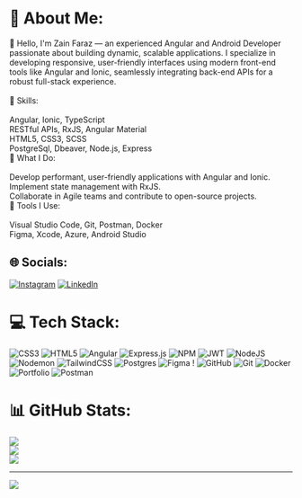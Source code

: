 # 💫 About Me:
👋 Hello, I'm Zain Faraz — an experienced Angular and Android Developer passionate about building dynamic, scalable applications. I specialize in developing responsive, user-friendly interfaces using modern front-end tools like Angular and Ionic, seamlessly integrating back-end APIs for a robust full-stack experience.<br><br>💼 Skills:<br><br>Angular, Ionic, TypeScript<br>RESTful APIs, RxJS, Angular Material<br>HTML5, CSS3, SCSS<br>PostgreSql, Dbeaver, Node.js, Express<br>🚀 What I Do:<br><br>Develop performant, user-friendly applications with Angular and Ionic.<br>Implement state management with  RxJS.<br>Collaborate in Agile teams and contribute to open-source projects.<br>🔧 Tools I Use:<br><br>Visual Studio Code, Git, Postman, Docker<br>Figma, Xcode, Azure, Android Studio


## 🌐 Socials:
[![Instagram](https://img.shields.io/badge/Instagram-%23E4405F.svg?logo=Instagram&logoColor=white)](https://instagram.com/akmal._.malik) [![LinkedIn](https://img.shields.io/badge/LinkedIn-%230077B5.svg?logo=linkedin&logoColor=white)](https://www.linkedin.com/in/zain-faraz/) 

# 💻 Tech Stack:
![CSS3](https://img.shields.io/badge/css3-%231572B6.svg?style=for-the-badge&logo=css3&logoColor=white) ![HTML5](https://img.shields.io/badge/html5-%23E34F26.svg?style=for-the-badge&logo=html5&logoColor=white)  ![Angular](https://img.shields.io/badge/angular-%23DD0031.svg?style=for-the-badge&logo=angular&logoColor=white) ![Express.js](https://img.shields.io/badge/express.js-%23404d59.svg?style=for-the-badge&logo=express&logoColor=%2361DAFB) ![NPM](https://img.shields.io/badge/NPM-%23CB3837.svg?style=for-the-badge&logo=npm&logoColor=white) ![JWT](https://img.shields.io/badge/JWT-black?style=for-the-badge&logo=JSON%20web%20tokens) ![NodeJS](https://img.shields.io/badge/node.js-6DA55F?style=for-the-badge&logo=node.js&logoColor=white) ![Nodemon](https://img.shields.io/badge/NODEMON-%23323330.svg?style=for-the-badge&logo=nodemon&logoColor=%BBDEAD) ![TailwindCSS](https://img.shields.io/badge/tailwindcss-%2338B2AC.svg?style=for-the-badge&logo=tailwind-css&logoColor=white) ![Postgres](https://img.shields.io/badge/postgres-%23316192.svg?style=for-the-badge&logo=postgresql&logoColor=white) ![Figma](https://img.shields.io/badge/figma-%23F24E1E.svg?style=for-the-badge&logo=figma&logoColor=white) ! ![GitHub](https://img.shields.io/badge/github-%23121011.svg?style=for-the-badge&logo=github&logoColor=white) ![Git](https://img.shields.io/badge/git-%23F05033.svg?style=for-the-badge&logo=git&logoColor=white) ![Docker](https://img.shields.io/badge/docker-%230db7ed.svg?style=for-the-badge&logo=docker&logoColor=white) ![Portfolio](https://img.shields.io/badge/Portfolio-%23000000.svg?style=for-the-badge&logo=firefox&logoColor=#FF7139) ![Postman](https://img.shields.io/badge/Postman-FF6C37?style=for-the-badge&logo=postman&logoColor=white)
# 📊 GitHub Stats:
![](https://github-readme-stats.vercel.app/api?username=ZainFaraz02&theme=blueberry&hide_border=false&include_all_commits=true&count_private=true)<br/>
![](https://github-readme-streak-stats.herokuapp.com/?user=ZainFaraz02&theme=blueberry&hide_border=false)<br/>
![](https://github-readme-stats.vercel.app/api/top-langs/?username=ZainFaraz02&theme=blueberry&hide_border=false&include_all_commits=true&count_private=true&layout=compact)

---
[![](https://visitcount.itsvg.in/api?id=ZainFaraz02&icon=0&color=0)](https://visitcount.itsvg.in)

<!-- Proudly created with GPRM ( https://gprm.itsvg.in ) -->
